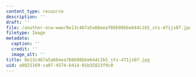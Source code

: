 ```yaml
---
content_type: resource
description: ''
draft: ''
file: /another-ocw-www/0e13c467a5a66eea788b98bbe644c1b5_sts-471js07.jpg
filetype: Image
metadata:
  caption: ''
  credit: ''
  image_alt: ''
title: 0e13c467a5a66eea788b98bbe644c1b5_sts-471js07.jpg
uid: a0825169-ca07-4574-b414-01b35823f9c0
---
```

